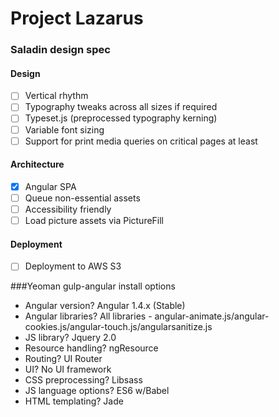 Project Lazarus
===============

### Saladin design spec
#### Design
- [ ] Vertical rhythm
- [ ] Typography tweaks across all sizes if required
- [ ] Typeset.js (preprocessed typography kerning)
- [ ] Variable font sizing
- [ ] Support for print media queries on critical pages at least

#### Architecture
- [x] Angular SPA
- [ ] Queue non-essential assets
- [ ] Accessibility friendly
- [ ] Load picture assets via PictureFill

#### Deployment
- [ ] Deployment to AWS S3


###Yeoman gulp-angular install options
* Angular version? Angular 1.4.x (Stable)
* Angular libraries? All libraries - angular-animate.js/angular-cookies.js/angular-touch.js/angularsanitize.js
* JS library? Jquery 2.0
* Resource handling? ngResource
* Routing? UI Router
* UI? No UI framework
* CSS preprocessing? Libsass
* JS language options? ES6 w/Babel
* HTML templating? Jade
